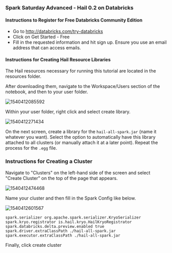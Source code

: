 ### Spark Saturday Advanced - Hail 0.2 on Databricks

#### Instructions to Register for Free Databricks Community Edition

* Go to http://databricks.com/try-databricks
* Click on Get Started - Free
* Fill in the requested information and hit sign up. Ensure you use an email address that can access emails.

#### Instructions for Creating Hail Resource Libraries

The Hail resources necessary for running this tutorial are located in the resources folder. 

After downloading them, navigate to the Workspace/Users section of the notebook, and then to your user folder.

![1540412085592](C:\Users\micha\AppData\Local\Temp\1540412085592.png)

Within your user folder, right click and select create library.

![1540412271434](C:\Users\micha\AppData\Local\Temp\1540412271434.png)

On the next screen, create a library for the `hail-all-spark.jar` (name it whatever you want). Select the option to automatically have this library attached to all clusters (or manually attach it at a later point). Repeat the process for the `.egg` file. 

### Instructions for Creating a Cluster

Navigate to "Clusters" on the left-hand side of the screen and select "Create Cluster" on the top of the page that appears.

![1540412474468](C:\Users\micha\AppData\Local\Temp\1540412474468.png)

Name your cluster and then fill in the Spark Config like below.

![1540412601567](C:\Users\micha\AppData\Local\Temp\1540412601567.png)

```
spark.serializer org.apache.spark.serializer.KryoSerializer
spark.kryo.registrator is.hail.kryo.HailKryoRegistrator
spark.databricks.delta.preview.enabled true
spark.driver.extraClassPath ./hail-all-spark.jar
spark.executor.extraClassPath ./hail-all-spark.jar
```

Finally, click create cluster